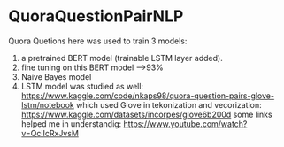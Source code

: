 # QuoraQuestionPairNLP
Quora Quetions here was used to train 3 models:
1. a pretrained BERT model (trainable LSTM layer added).
2. fine tuning on this BERT model -->93%
3. Naive Bayes model
4. LSTM model was studied as well: https://www.kaggle.com/code/nkaps98/quora-question-pairs-glove-lstm/notebook
   which used Glove in tekonization and vecorization: https://www.kaggle.com/datasets/incorpes/glove6b200d
   some links helped me in understandig: https://www.youtube.com/watch?v=QciIcRxJvsM
